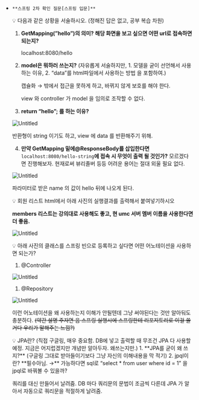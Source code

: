 - `**스프링 2차 확인 질문[스프링 입문]**`
    <aside>
    💡 다음과 같은 상황을 서술하시오. (정해진 답은 없고, 공부 복습 차원)
    
    1.  **GetMapping(”hello”)의 의미?  해당 화면을 보고 싶으면 어떤 url로 접속하면 되는지?**
        
        localhost:8080/hello
        
    2.  **model은 뭐하러 쓰는지?** (자유롭게 서술하지만,    1. 모델을 굳이 선언해서 사용하는 이유,  2. “data”를 html파일에서 사용하는 방법 을 포함하여.)
        
        캡슐화 → 밖에서 접근을 못하게 하고, 바뀌지 않게 보호를 해야 한다.
        
        view 와 controller 가 model 을 임의로 조작할 수 없다.
        
    3.  **return “hello”; 를 하는 이유?**
    
    ![Untitled](https://prod-files-secure.s3.us-west-2.amazonaws.com/f1912130-0409-4e90-a90f-6091ae253e73/ee334fa5-467b-461a-890c-8663089046b5/Untitled.png)
    
     반환형이 string 이기도 하고, view 에 data 를 반환해주기 위해.
    
    4. **만약 GetMapping 밑에@ResponseBody를 삽입한다면**  `localhost:8080/hello-string`**에 접속 시 무엇이 출력 될 것인가?**   모르겠다면 진행해보자.  현재로써 뷰리졸버 등등 어려운 용어는 절대 외울 필요 없다.
    
     ![Untitled](https://github.com/Iaminjae/Test/assets/126381645/5311446c-6f35-49c4-890e-426e7d12185a)
    
    파라미터로 받은 name 의 값이 hello 뒤에 나오게 된다.
    
    </aside>
    
    <aside>
    💡 회원 리스트 html에서 아래 사진의 실행결과를 출력해서 붙여넣기하시오
    
    **members 리스트는 강의대로 사용해도 좋고, 현 umc 서버 멤버 이름을 사용한다면 더 좋음.**
    
    ![Untitled](https://prod-files-secure.s3.us-west-2.amazonaws.com/f1912130-0409-4e90-a90f-6091ae253e73/08f473c7-d79d-4fc6-ad09-1f18497ad6cc/Untitled.png)
    
    </aside>
    
    <aside>
    💡 아래 사진의 클래스를 스프링 빈으로 등록하고 싶다면 어떤 어노테이션을 사용하면 되는가?
    
    1. @Controller
    
    ![Untitled](https://prod-files-secure.s3.us-west-2.amazonaws.com/f1912130-0409-4e90-a90f-6091ae253e73/261eeb17-aceb-40f2-9194-8aa41ed6236d/Untitled.png)
    
    1. @Repository
    
   ![Untitled](https://prod-files-secure.s3.us-west-2.amazonaws.com/f1912130-0409-4e90-a90f-6091ae253e73/c4cfba2f-5abe-40cb-a5c5-2409e77e5d0a/Untitled.png)
    
    이런 어노테이션을 왜 사용하는지 이해가 안될텐데 그냥 써야된다는 것만 알아둬도 충분하다.  ~~(약간 설명 주자면 음 스프링 실행시에  스프링한테  리포지토리로 이걸 쓸거다  우리가 말해주는 느낌?)~~
    
    </aside>
    
    <aside>
    💡 JPA란?  (직접 구글링, 매우 중요함. DB에 넣고 출력할 때 무조건 JPA 다 사용할 예정.   지금은 어지럽겠지만 개념만 알아두자. 왜쓰는지만.)
    1. **JPA를 굳이 왜 쓰지?** (구글링 그대로 받아들이기보다 그냥 자신의 이해내용을 막 적기)
    2. jpql이란?  **필수아님. →** 가능하다면 sql로 “select * from user where id = 1” 을 jpql로 바꿔볼 수 있을까?
    
    쿼리를 대신 만들어서 날려줌. DB 마다 쿼리문의 문법이 조금씩 다른데 JPA 가 알아서 자동으로 쿼리문을 적절하게 날려줌. 
    
    </aside>
